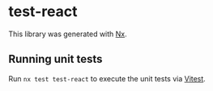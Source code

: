 # test-react

This library was generated with [Nx](https://nx.dev).

## Running unit tests

Run `nx test test-react` to execute the unit tests via [Vitest](https://vitest.dev/).

